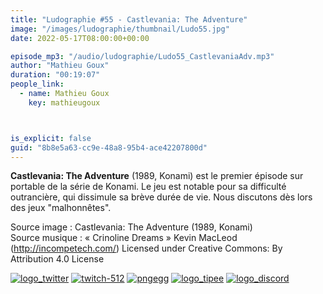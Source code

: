 ```yaml
---
title: "Ludographie #55 - Castlevania: The Adventure"
image: "/images/ludographie/thumbnail/Ludo55.jpg"
date: 2022-05-17T08:00:00+00:00

episode_mp3: "/audio/ludographie/Ludo55_CastlevaniaAdv.mp3"
author: "Mathieu Goux"
duration: "00:19:07"
people_link: 
  - name: Mathieu Goux
    key: mathieugoux



is_explicit: false
guid: "8b8e5a63-cc9e-48a8-95b4-ace42207800d"
---
```


<PodcastHeader/>

**Castlevania: The Adventure** (1989, Konami) est le premier épisode sur portable de la série de Konami. Le jeu est notable pour sa difficulté outrancière, qui dissimule sa brève durée de vie. Nous discutons dès lors des jeux "malhonnêtes".

<a href="" rel="nofollow"></a>
 
<p>Source image : Castlevania: The Adventure (1989, Konami)<br>Source musique : «&nbsp;Crinoline Dreams&nbsp;» Kevin MacLeod (<a title="http://incompetech.com/" href="http://incompetech.com/" rel="nofollow">http://incompetech.com/</a>) Licensed under Creative Commons: By Attribution 4.0 License</p>


<tr>
<td><a href="https://twitter.com/Gouximan" rel="nofollow"><img src="/resources/ludographie/2022-03-29T08-00-00-00-00_Ludographie52BanjoKazooie/logo_twitter-1.png" alt="logo_twitter"></a></td>
<td><a href="https://www.twitch.tv/mathieugoux" rel="nofollow"><img src="/resources/ludographie/2022-03-29T08-00-00-00-00_Ludographie52BanjoKazooie/twitch-512-1.png" alt="twitch-512"></a></td>
<td><a href="https://www.youtube.com/user/MattTheFatalifieur/videos" rel="nofollow"><img src="/resources/ludographie/2022-03-29T08-00-00-00-00_Ludographie52BanjoKazooie/pngegg.png" alt="pngegg"></a></td>
<td><a href="http://fr.tipeee.com/calvinball" rel="nofollow"><img src="/resources/ludographie/2022-03-29T08-00-00-00-00_Ludographie52BanjoKazooie/logo_tipee-1.png" alt="logo_tipee"></a></td>
<td><a href="https://discord.com/invite/4RnA9v7" rel="nofollow"><img src="/resources/ludographie/2022-03-29T08-00-00-00-00_Ludographie52BanjoKazooie/logo_discord-1.png" alt="logo_discord"></a></td>
</tr>




<p></p>